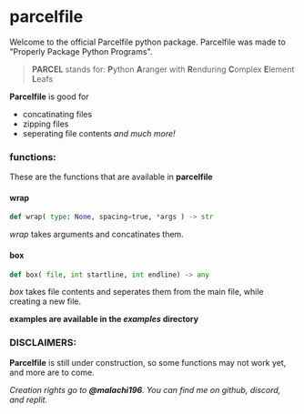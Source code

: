 
# parcelfile

Welcome to the official Parcelfile python package. Parcelfile was made to "Properly Package Python Programs".


> __PARCEL__ stands for: 
**P**ython 
**A**ranger with 
**R**enduring 
**C**omplex 
**E**lement 
**L**eafs

__Parcelfile__ is good for 
+ concatinating files
+ zipping files
+ seperating file contents
 _and much more!_


### functions:
These are the functions that are available in __parcelfile__
#### wrap
``` py
def wrap( type: None, spacing=true, *args ) -> str
```
_wrap_ takes arguments and concatinates them.

#### box
```py
def box( file, int startline, int endline) -> any
```
_box_ takes file contents and seperates them from the main file, while creating a new file.

**examples are available in the ___examples___ directory**

### DISCLAIMERS:
__Parcelfile__ is still under construction, so some functions may not work yet, and more are to come.


_Creation rights go to __@malachi196__. You can find me on github, discord, and replit._
